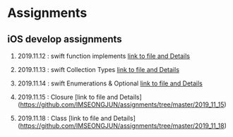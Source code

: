 #  Assignments
## iOS develop assignments

1. 2019.11.12 : swift function implements [link to file and Details](https://github.com/IMSEONGJUN/assignments/tree/master/2019_11_12)

2. 2019.11.13 : swift Collection Types [link to file and Details](https://github.com/IMSEONGJUN/assignments/tree/master/2019_11_13)

3. 2019.11.14 : swift Enumerations & Optional [link to file and Details](https://github.com/IMSEONGJUN/assignments/tree/master/2019_11_14)

4. 2019.11.15 : Closure [link to file and Details]
(https://github.com/IMSEONGJUN/assignments/tree/master/2019_11_15)

5. 2019.11.18 : Class [link to file and Details]
(https://github.com/IMSEONGJUN/assignments/tree/master/2019_11_18)

